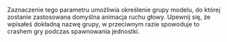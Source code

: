 Zaznaczenie tego parametru umożliwia określenie grupy modelu, do której zostanie zastosowana domyślna animacja ruchu głowy.
Upewnij się, że wpisałeś dokładną nazwę grupy, w przeciwnym razie spowoduje to crashem gry podczas spawnowania jednostki.